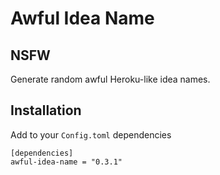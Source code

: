 # Awful Idea Name

## NSFW

Generate random awful Heroku-like idea names.

## Installation

Add to your `Config.toml` dependencies

```
[dependencies]
awful-idea-name = "0.3.1"
```
